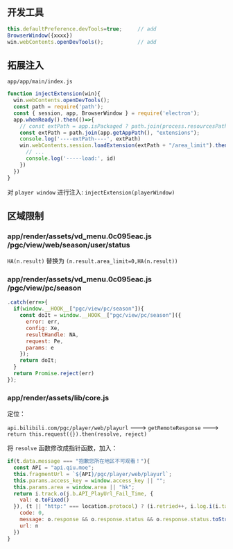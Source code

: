 
## 开发工具
```javascript
this.defaultPreference.devTools=true;     // add
BrowserWindow({xxxx})
win.webContents.openDevTools();           // add
```

## 拓展注入

`app/app/main/index.js`

```javascript
function injectExtension(win){
  win.webContents.openDevTools();
  const path = require('path');
  const { session, app, BrowserWindow } = require('electron');
  app.whenReady().then(()=>{
    // const extPath = app.isPackaged ? path.join(process.resourcesPath, "extensions") : path.join(app.getAppPath(), "extensions");
    const extPath = path.join(app.getAppPath(), "extensions");
    console.log('----extPath----', extPath)
    win.webContents.session.loadExtension(extPath + "/area_limit").then(({ id }) => {
      // ...
      console.log('-----load:', id)
    })
  })
}
```

对 `player window` 进行注入: `injectExtension(playerWindow)`

## 区域限制

### app/render/assets/vd_menu.0c095eac.js /pgc/view/web/season/user/status

`HA(n.result)` 替换为 `(n.result.area_limit=0,HA(n.result))`

### app/render/assets/vd_menu.0c095eac.js /pgc/view/pc/season

```javascript
.catch(err=>{
  if(window.__HOOK__["pgc/view/pc/season"]){
    const doIt = window.__HOOK__["pgc/view/pc/season"]({
      error: err,
      config: Xe,
      resultHandle: NA,
      request: Pe,
      params: e
    });
    return doIt;
  }
  return Promise.reject(err)
});
```

### app/render/assets/lib/core.js

定位：

`api.bilibili.com/pgc/player/web/playurl` ---> `getRemoteResponse` --->  `return this.request({}).then(resolve, reject)`

将 `resolve` 函数修改成指针函数，加入：

```javascript
if(t.data.message === "抱歉您所在地区不可观看！"){
  const API = "api.qiu.moe";
  this.fragmentUrl = `${API}/pgc/player/web/playurl`;
  this.params.access_key = window.access_key || "";
  this.params.area = window.area || "hk";
  return i.track.o(j.b.API_PlayUrl_Fail_Time, {
    val: e.toFixed()
  }), (t || "http:" === location.protocol) ? (i.retried++, i.log.i(i.tag, "Retry: " + i.retried + "/" + i.config.retryCount), t ? i.getRemoteResponse(--t, e) : i.getRemoteResponse(0, !0)) : Promise.reject({
    code: 0,
    message: o.response && o.response.status && o.response.status.toString() || "",
    url: n
  })
}
```